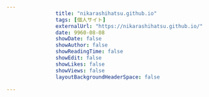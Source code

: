 ---
                title: "nikarashihatsu.github.io"
                tags: [個人サイト]
                externalUrl: "https://nikarashihatsu.github.io/"
                date: 9960-08-08
                showDate: false
                showAuthor: false
                showReadingTime: false
                showEdit: false
                showLikes: false
                showViews: false
                layoutBackgroundHeaderSpace: false
                ---

